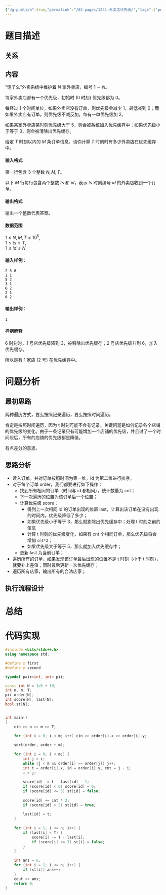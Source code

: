 ```yaml
---
{"dg-publish":true,"permalink":"/02-pages/1241-外卖店优先级/","tags":["personal/blog","algorithm/brute-force"]}
---
```



# 题目描述
## 关系

## 内容
“饱了么”外卖系统中维护着 $N$ 家外卖店，编号 $1 \sim N$。

每家外卖店都有一个优先级，初始时 ($0$ 时刻) 优先级都为 $0$。

每经过 $1$ 个时间单位，如果外卖店没有订单，则优先级会减少 $1$，最低减到 $0$；而如果外卖店有订单，则优先级不减反加，每有一单优先级加 $2$。

如果某家外卖店某时刻优先级大于 $5$，则会被系统加入优先缓存中；如果优先级小于等于 $3$，则会被清除出优先缓存。

给定 $T$ 时刻以内的 $M$ 条订单信息，请你计算 $T$ 时刻时有多少外卖店在优先缓存中。

#### 输入格式

第一行包含 $3$ 个整数 $N,M,T$。

以下 $M$ 行每行包含两个整数 $ts$ 和 $id$，表示 $ts$ 时刻编号 $id$ 的外卖店收到一个订单。

#### 输出格式

输出一个整数代表答案。

#### 数据范围

$1 \le N,M,T \le 10^5$,  
$1 \le ts \le T$,  
$1 \le id \le N$

#### 输入样例：

```
2 6 6
1 1
5 2
3 1
6 2
2 1
6 2
```

#### 输出样例：

```
1
```

#### 样例解释

$6$ 时刻时，$1$ 号店优先级降到 $3$，被移除出优先缓存；$2$ 号店优先级升到 $6$，加入优先缓存。

所以是有 $1$ 家店 ($2$ 号) 在优先缓存中。
# 问题分析
## 最初思路
两种遍历方式，要么按照记录遍历，要么按照时间遍历。

肯定是按照时间遍历，因为 t 时刻可能不会有记录。关键问题是如何记录各个店铺的优先级的变化。由于一条记录只有可能增加一个店铺的优先级，并且过了一个时间段后，所有的店铺的优先级都是降低。

有点差分的意思。
## 思路分析
+ 读入订单，并对订单按照时间为第一维，id 为第二维进行排序。
+ 对于每个订单 order，我们都要进行如下操作：
	+ 找到所有相同的订单（时间与 id 都相同），统计数量为 cnt；
	+ 下一次遍历的位置为该订单后一个位置；
	+ 计算优先级 score：
		+ 得到上一次相同 id 的订单出现的位置 last，计算出该订单在没有出现的时间内，优先级降低了多少；
		+ 如果优先级小于等于 3，那么就剔除出优先缓存中；处理 t 时刻之前的信息
		+ 计算 t 时刻的优先级变化，如果有 cnt 个相同订单，那么优先级将会增加 `cnt*2`；
		+ 如果优先级大于等于 5，那么就加入优先缓存中；
	+ 更新 last 为当前订单；
+ 遍历所有的订单，如果发现该订单最后出现的位置不是 t 时刻（小于 t 时刻），就要补上差值；同时最后更新一次优先缓存；
+ 遍历所有店家，输出所有的合法店家；
## 执行流程设计

# 总结

# 代码实现
```c++
#include <bits/stdc++.h>
using namespace std;

#define x first
#define y second

typedef pair<int, int> pii;

const int N = 1e5 + 10;
int n, m, T;
pii order[N];
int score[N], last[N];
bool st[N];


int main()
{
    cin >> n >> m >> T;

    for (int i = 0; i < m; i++) cin >> order[i].x >> order[i].y;
    
    sort(order, order + m);
    
    for (int i = 0; i < m;) {
        int j = i;
        while (j < m && order[i] == order[j]) j++;
        int t = order[i].x, id = order[i].y, cnt = j - i;
        i = j;
        
        score[id] -= t - last[id] - 1;
        if (score[id] < 0) score[id] = 0;
        if (score[id] <= 3) st[id] = false;
        
        score[id] += cnt * 2;
        if (score[id] > 5) st[id] = true;
        
        last[id] = t;
    }
    
    for (int i = 1; i <= n; i++) {
        if (last[i] < T) {
            score[i] -= T - last[i];
            if (score[i] <= 3) st[i] = false; 
        }
    }
    
    int ans = 0;
    for (int i = 1; i <= n; i++) {
        if (st[i]) ans++;
    }
    cout << ans;
    return 0;
}
```